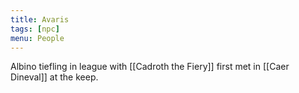 ```yaml
---
title: Avaris
tags: [npc]
menu: People
---
```


Albino tiefling in league with [[Cadroth the Fiery]] first met in [[Caer Dineval]] at the keep.
